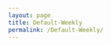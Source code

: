 ```yaml
---
layout: page
title: Default-Weekly
permalink: /Default-Weekly/
---
```


<br>
<br>
<div id="output"></div>
<!-- Load Babel -->
<script src="https://unpkg.com/babel-standalone@6/babel.min.js"></script>
<!-- Your custom script here -->
<script type="text/babel">


$.get( "https://topuhit.github.io/stocks/assets/stock-list.json", function( data ) {
console.log(data.length)
var i;

var text = ""

for (i = 0; i < data.length; i++) {
    text +=   `<img src="https://finviz.com/chart.ashx?t=${data[i]}&ty=c&ta=0&p=w&s=l">


    <br>`
  
}


document.getElementById('output').innerHTML = text;

});

</script>
<style type="text/css">
			#output {
			margin: 0 auto;
			text-align: center;
		}

</style>



